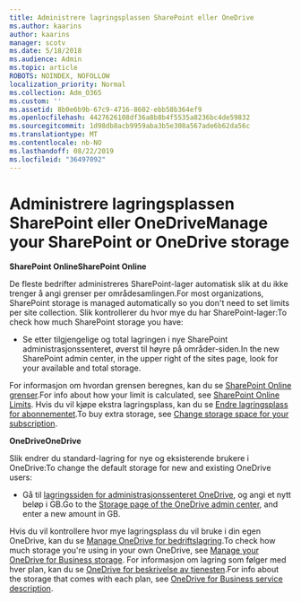 ```yaml
---
title: Administrere lagringsplassen SharePoint eller OneDrive
ms.author: kaarins
author: kaarins
manager: scotv
ms.date: 5/18/2018
ms.audience: Admin
ms.topic: article
ROBOTS: NOINDEX, NOFOLLOW
localization_priority: Normal
ms.collection: Adm_O365
ms.custom: ''
ms.assetid: 8b0e6b9b-67c9-4716-8602-ebb58b364ef9
ms.openlocfilehash: 4427626108df36a8b8b4f5535a8236bc4de59832
ms.sourcegitcommit: 1d98db8acb9959aba3b5e308a567ade6b62da56c
ms.translationtype: MT
ms.contentlocale: nb-NO
ms.lasthandoff: 08/22/2019
ms.locfileid: "36497092"
---
```

# <a name="manage-your-sharepoint-or-onedrive-storage"></a><span data-ttu-id="63aae-102">Administrere lagringsplassen SharePoint eller OneDrive</span><span class="sxs-lookup"><span data-stu-id="63aae-102">Manage your SharePoint or OneDrive storage</span></span>

 <span data-ttu-id="63aae-103">**SharePoint Online**</span><span class="sxs-lookup"><span data-stu-id="63aae-103">**SharePoint Online**</span></span>
  
<span data-ttu-id="63aae-104">De fleste bedrifter administreres SharePoint-lager automatisk slik at du ikke trenger å angi grenser per områdesamlingen.</span><span class="sxs-lookup"><span data-stu-id="63aae-104">For most organizations, SharePoint storage is managed automatically so you don't need to set limits per site collection.</span></span> <span data-ttu-id="63aae-105">Slik kontrollerer du hvor mye du har SharePoint-lager:</span><span class="sxs-lookup"><span data-stu-id="63aae-105">To check how much SharePoint storage you have:</span></span>
  
- <span data-ttu-id="63aae-106">Se etter tilgjengelige og total lagringen i nye SharePoint administrasjonssenteret, øverst til høyre på områder-siden.</span><span class="sxs-lookup"><span data-stu-id="63aae-106">In the new SharePoint admin center, in the upper right of the sites page, look for your available and total storage.</span></span>
    
<span data-ttu-id="63aae-107">For informasjon om hvordan grensen beregnes, kan du se [SharePoint Online grenser](https://go.microsoft.com/fwlink/p/?LinkID=856113).</span><span class="sxs-lookup"><span data-stu-id="63aae-107">For info about how your limit is calculated, see [SharePoint Online Limits](https://go.microsoft.com/fwlink/p/?LinkID=856113).</span></span> <span data-ttu-id="63aae-108">Hvis du vil kjøpe ekstra lagringsplass, kan du se [Endre lagringsplass for abonnementet](https://go.microsoft.com/fwlink/?linkid=866428).</span><span class="sxs-lookup"><span data-stu-id="63aae-108">To buy extra storage, see [Change storage space for your subscription](https://go.microsoft.com/fwlink/?linkid=866428).</span></span>
  
 <span data-ttu-id="63aae-109">**OneDrive**</span><span class="sxs-lookup"><span data-stu-id="63aae-109">**OneDrive**</span></span>
  
<span data-ttu-id="63aae-110">Slik endrer du standard-lagring for nye og eksisterende brukere i OneDrive:</span><span class="sxs-lookup"><span data-stu-id="63aae-110">To change the default storage for new and existing OneDrive users:</span></span>
  
- <span data-ttu-id="63aae-111">Gå til [lagringssiden for administrasjonssenteret OneDrive](https://admin.onedrive.com/?v=StorageSettings), og angi et nytt beløp i GB.</span><span class="sxs-lookup"><span data-stu-id="63aae-111">Go to the [Storage page of the OneDrive admin center](https://admin.onedrive.com/?v=StorageSettings), and enter a new amount in GB.</span></span>
    
<span data-ttu-id="63aae-112">Hvis du vil kontrollere hvor mye lagringsplass du vil bruke i din egen OneDrive, kan du se [Manage OneDrive for bedriftslagring](https://go.microsoft.com/fwlink/?linkid=866429).</span><span class="sxs-lookup"><span data-stu-id="63aae-112">To check how much storage you're using in your own OneDrive, see [Manage your OneDrive for Business storage](https://go.microsoft.com/fwlink/?linkid=866429).</span></span> <span data-ttu-id="63aae-113">For informasjon om lagring som følger med hver plan, kan du se [OneDrive for beskrivelse av tjenesten](https://go.microsoft.com/fwlink/p/?LinkID=826071).</span><span class="sxs-lookup"><span data-stu-id="63aae-113">For info about the storage that comes with each plan, see [OneDrive for Business service description](https://go.microsoft.com/fwlink/p/?LinkID=826071).</span></span>
  

